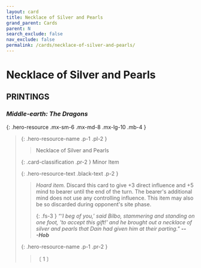 ```yaml
---
layout: card
title: Necklace of Silver and Pearls
grand_parent: Cards
parent: N
search_exclude: false
nav_exclude: false
permalink: /cards/necklace-of-silver-and-pearls/
---
```


# Necklace of Silver and Pearls


## PRINTINGS


### _Middle-earth: The Dragons_

{: .hero-resource .mx-sm-6 .mx-md-8 .mx-lg-10 .mb-4 }
> {: .hero-resource-name .p-1 .pl-2 }
> > <div class="card-mp"></div>
> > <div class="card-name">Necklace of Silver and Pearls</div>
>
> {: .card-classification .pr-2 }
> Minor Item
>
> {: .hero-resource-text .black-text .p-2 }
> > _Hoard item._ Discard this card to give +3 direct influence and +5 mind to bearer until the end of the turn. The bearer's additional mind does not use any controlling influence. This item may also be so discarded during opponent's site phase. 
> > 
> > {: .fs-3 } 
> > _“‘I beg of you,' said Bilbo, stammering and standing on one foot, 'to accept this gift!' and he brought out a necklace of silver and pearls that Dain had given him at their parting."_ ***---&#65279;Hob*** 
> 
> {: .hero-resource-name .p-1 .pr-2 }
> > <div class="card-shield"></div>
> > <div class="card-corruption">〔 1 〕</div>

